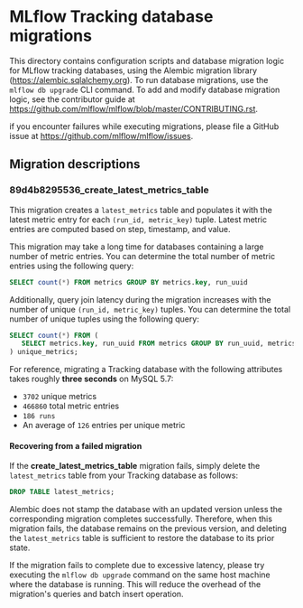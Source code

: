 # MLflow Tracking database migrations

This directory contains configuration scripts and database migration logic for MLflow tracking
databases, using the Alembic migration library (https://alembic.sqlalchemy.org). To run database
migrations, use the ``mlflow db upgrade`` CLI command. To add and modify database migration logic,
see the contributor guide at https://github.com/mlflow/mlflow/blob/master/CONTRIBUTING.rst.

if you encounter failures while executing migrations, please file a GitHub issue at
https://github.com/mlflow/mlflow/issues.

## Migration descriptions

### 89d4b8295536\_create\_latest\_metrics\_table
This migration creates a ``latest_metrics`` table and populates it with the latest metric entry for
each ``(run_id, metric_key)`` tuple. Latest metric entries are computed based on step, timestamp,
and value.

This migration may take a long time for databases containing a large number of metric entries. You
can determine the total number of metric entries using the following query:

```sql
SELECT count(*) FROM metrics GROUP BY metrics.key, run_uuid
```

Additionally, query join latency during the migration increases with the number of unique
``(run_id, metric_key)`` tuples. You can determine the total number of unique tuples using
the following query:

```sql
SELECT count(*) FROM (
   SELECT metrics.key, run_uuid FROM metrics GROUP BY run_uuid, metrics.key
) unique_metrics;
```

For reference, migrating a Tracking database with the following attributes takes roughly
**three seconds** on MySQL 5.7:

* ``3702`` unique metrics
* ``466860`` total metric entries
* ``186 runs``
* An average of ``126`` entries per unique metric

#### Recovering from a failed migration
If the **create\_latest\_metrics\_table** migration fails, simply delete the ``latest_metrics``
table from your Tracking database as follows:

```sql
DROP TABLE latest_metrics;
```

Alembic does not stamp the database with an updated version unless the corresponding migration
completes successfully. Therefore, when this migration fails, the database remains on the
previous version, and deleting the ``latest_metrics`` table is sufficient to restore the database
to its prior state.

If the migration fails to complete due to excessive latency, please try executing the
``mlflow db upgrade`` command on the same host machine where the database is running. This will
reduce the overhead of the migration's queries and batch insert operation.
